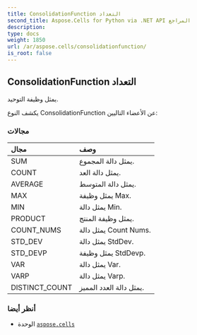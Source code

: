 ```yaml
---
title: ConsolidationFunction التعداد
second_title: Aspose.Cells for Python via .NET API المراجع
description:
type: docs
weight: 1850
url: /ar/aspose.cells/consolidationfunction/
is_root: false
---
```

##  ConsolidationFunction التعداد
يمثل وظيفة التوحيد.



يكشف النوع ConsolidationFunction عن الأعضاء التاليين:

###  مجالات
| مجال| وصف|
| :- | :- |
| SUM | يمثل دالة المجموع.|
| COUNT | يمثل دالة العد.|
| AVERAGE | يمثل دالة المتوسط.|
| MAX | يمثل وظيفة Max.|
| MIN | يمثل دالة Min.|
| PRODUCT | يمثل وظيفة المنتج.|
| COUNT_NUMS | يمثل دالة Count Nums.|
| STD_DEV | يمثل دالة StdDev.|
| STD_DEVP | يمثل وظيفة StdDevp.|
| VAR | يمثل دالة Var.|
| VARP | يمثل دالة Varp.|
| DISTINCT_COUNT | يمثل دالة العدد المميز.|



###  أنظر أيضا
* الوحدة [`aspose.cells`](..)
